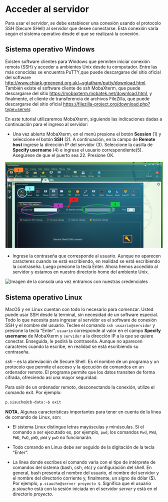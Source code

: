 # Acceder al servidor 
Para usar el servidor, se debe establecer una conexión usando el protocolo SSH (Secure SHell) al servidor que desee conectarse. Esta conexión varía según el sistema operativo desde el que se realizará la conexión.

## Sistema operativo Windows
Existen software clientes para Windows que permiten iniciar conexión remota (SSH) y acceder a ambientes Unix desde tu computador. Entre las más conocidas se encuentra
PuTTY,que puede descargarse del sitio oficial del software http://www.chiark.greenend.org.uk/~sgtatham/putty/download.html. También existe el software cliente de ssh 
MobaXterm, que puede descargarse del sitio https://mobaxterm.mobatek.net/download.html, y finalmente, el cliente de transferencia de archivos FileZilla, que puede 
descargarse del sitio oficial https://filezilla-project.org/download.php?type=server.

En este tutorial utilizaremos MobaXterm, siguiendo las indicaciones dadas a continuación para el ingreso al servidor:
* Una vez abierto MobaXterm, en el menú presione el botón **Session** (1) y seleccione el botón **SSH** (2). A continuación, en la campo de **Remote host** ingrese la dirección IP del servidor (3). Seleccione la casilla de **Specify username** (4) e ingrese el usuario correspondiente(5). Asegúrese de que el puerto sea 22. Presione OK.

![Intrucciones para acceder a la consola](https://github.com/PaulaSiauchoU/BIOTECGEN/blob/main/Cursos/Manejo%20de%20Consola/MobaXterm1.PNG)

* Ingrese la contraseña que corresponde al usuario. Aunque no aparecen caracteres cuando se está escribiendo, en realidad se está escribiendo la contraseña. Luego presione la tecla Enter. Ahora hemos accedido al servidor y estamos en nuestro directorio home del ambiente Unix.

![Imagen de la consola una vez entramos con nuestras credenciales](https://github.com/jidiaz/BTG-CP/blob/main/Cursos/Manejo%20de%20Consola/MobaXterm2.PNG)

## Sistema operativo Linux

MacOS y en Linux cuentan con todo lo necesario para comenzar. Usted puede usar SSH desde la terminal, sin necesidad de un software especial. Todo lo que necesita para ingresar al servidor es el software de conexión SSH y el nombre del usuario. Teclee el comando `ssh usuario@servidor` y presione la tecla “Enter”. `usuario` corresponde al valor en el campo **Specify username** de MobaXterm y `servidor` a la dirección IP a la que se quiere conectar. Enseguida, le pedirá la contraseña. Aunque no aparecen caracteres cuando la escribe, en realidad se está escribiendo su contraseña.

*ssh* – es la abreviación de Secure Shell. Es el nombre de un programa y un protocolo que permite el acceso y la ejecución de comandos en un ordenador remoto. El programa permite que los datos transiten de forma cifrada, ofreciendo así una mayor seguridad.

Para salir de un ordenador remoto, desconectando la conexión, utilize el comando exit. Por ejemplo: 

```bash
p.siaucho@cb-data:~$ exit
```
**NOTA.** Algunas características importantes para tener en cuenta de la línea de comando de Linux, son:

* El sistema Linux distingue letras mayúsculas y minúsculas. Si el comando a ser ejecutado es, por ejemplo, `pwd`, los comandos `Pwd`, `PWd`, `PWD`, `PwD`, `pWD`, `pWd` y `pwD` no funcionarán.

* Todo comando en Linux debe ser seguido de la digitación de la tecla “Enter”.

* La línea donde escribes el comando varía con el tipo de intérprete de comandos del sistema (bash, csh, etc) y configuración del shell. En general, bash presenta el nombre del usuario, el nombre del servidor y el nombre del directorio corriente y, finalmente, un signo de dólar ($). Por ejemplo, `p.siaucho@server proyecto $`. Significa que el usuario *p.siaucho* está con la sesión iniciada en el servidor *server* y está en el directorio *proyecto*.
